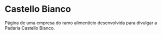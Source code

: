 # Castello Bianco
Página de uma empresa do ramo alimentício desenvolvida para divulgar a Padaria Castello Bianco. 
